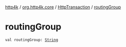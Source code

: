 [http4k](../../index.md) / [org.http4k.core](../index.md) / [HttpTransaction](index.md) / [routingGroup](./routing-group.md)

# routingGroup

`val routingGroup: `[`String`](https://kotlinlang.org/api/latest/jvm/stdlib/kotlin/-string/index.html)